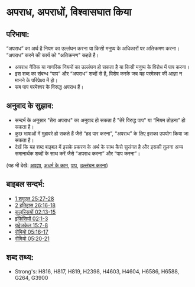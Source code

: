 # अपराध, अपराधों, विश्वासघात किया #

## परिभाषा: ##

“अपराध” का अर्थ है नियम का उल्लंघन करना या किसी मनुष्य के अधिकारों पर अतिक्रमण करना। “अपराध” करने की कार्य को "अतिक्रमण" कहते है।

* अपराध नैतिक या नागरिक नियमों का उल्लंघन हो सकता है या किसी मनुष्य के विरोध में पाप करना।
* इस शब्द का संबन्ध “पाप” और “अपराध” शब्दों से है, विशेष करके जब यह परमेश्वर की आज्ञा न मानने के परिप्रेक्ष्य में हो।
* सब पाप परमेश्वर के विरूद्ध अपराध हैं।

## अनुवाद के सुझाव: ##

* सन्दर्भ के अनुसार "तेरा अपराध" का अनुवाद हो सकता है "तेरे विरुद्ध पाप" या “नियम तोड़ना” हो सकता है।
* कुछ भाषाओं में मुहावरे हो सकते हैं जैसे “हद पार करना”, “अपराध” के लिए इसका उपयोग किया जा सकता है।
* देखें कि यह शब्द बाइबल में इसके प्रकरण के अर्थ के साथ कैसे सुसंगत है और इसकी तुलना अन्य समानार्थक शब्दों के साथ करें जैसे “अपराध करना” और “पाप करना”।

(यह भी देखें: [अवज्ञा](../other/disobey.md), [अधर्म के काम](../kt/iniquity.md), [पाप](../kt/sin.md), [उल्लंघन करना](../kt/transgression.md))

## बाइबल सन्दर्भ: ##

* [1 शमूएल 25:27-28](rc://en/tn/help/1sa/25/27)
* [2 इतिहास 26:16-18](rc://en/tn/help/2ch/26/16)
* [कुलुस्सियों 02:13-15](rc://en/tn/help/col/02/13)
* [इफिसियों 02:1-3](rc://en/tn/help/eph/02/01)
* [यहेजकेल 15:7-8](rc://en/tn/help/ezk/15/07)
* [रोमियो 05:16-17](rc://en/tn/help/rom/05/16)
* [रोमियो 05:20-21](rc://en/tn/help/rom/05/20)


## शब्द तथ्य: ##

* Strong's: H816, H817, H819, H2398, H4603, H4604, H6586, H6588, G264, G3900
